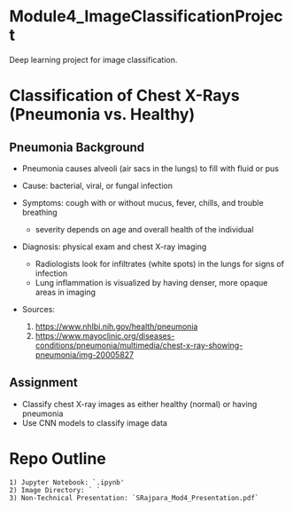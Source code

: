 # Module4_ImageClassificationProject
Deep learning project for image classification.

# Classification of Chest X-Rays (Pneumonia vs. Healthy)
## Pneumonia Background
- Pneumonia causes alveoli (air sacs in the lungs) to fill with fluid or pus
- Cause: bacterial, viral, or fungal infection
- Symptoms: cough with or without mucus, fever, chills, and trouble breathing
    - severity depends on age and overall health of the individual 
- Diagnosis: physical exam and chest X-ray imaging
    - Radiologists look for infiltrates (white spots) in the lungs for signs of infection
    - Lung inflammation is visualized by having denser, more opaque areas in imaging

- Sources: 
    1) https://www.nhlbi.nih.gov/health/pneumonia
    2) https://www.mayoclinic.org/diseases-conditions/pneumonia/multimedia/chest-x-ray-showing-pneumonia/img-20005827

## Assignment
- Classify chest X-ray images as either healthy (normal) or having pneumonia
- Use CNN models to classify image data

# Repo Outline
	1) Jupyter Notebook: `.ipynb'
	2) Image Directory: ` ` 
	3) Non-Technical Presentation: `SRajpara_Mod4_Presentation.pdf`
